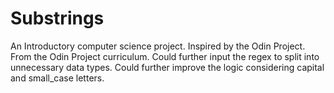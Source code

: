 # Substrings
An Introductory computer science project.
Inspired by the Odin Project.
From the Odin Project curriculum.
Could further input the regex to split into unnecessary data types.
Could further improve the logic considering capital and small_case letters.